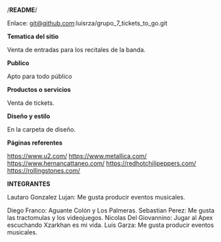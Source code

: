 /**********README**********/

Enlace: git@github.com:luisrza/grupo_7_tickets_to_go.git

**Tematica del sitio**

Venta de entradas para los recitales de la banda.

**Publico** 

Apto para todo público

**Productos o servicios**

Venta de tickets.

**Diseño y estilo**

En la carpeta de diseño.

**Páginas referentes**

https://www.u2.com/
https://www.metallica.com/
https://www.hernancattaneo.com/
https://redhotchilipeppers.com/
https://rollingstones.com/

**INTEGRANTES**

Lautaro Gonzalez Lujan: Me gusta producir eventos musicales.

Diego Franco: Aguante Colón y Los Palmeras.
Sebastian Perez: Me gusta las tractomulas y los videojuegos.
Nicolas Del Giovannino: Jugar al Apex escuchando Xzarkhan es mi vida.
Luis Garza: Me gusta producir eventos musicales.

